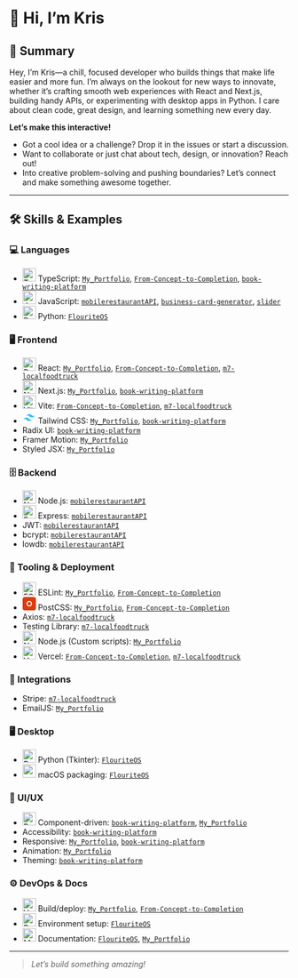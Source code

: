 # 👋 Hi, I’m Kris

## 🚀 Summary

Hey, I’m Kris—a chill, focused developer who builds things that make life easier and more fun. I’m always on the lookout for new ways to innovate, whether it’s crafting smooth web experiences with React and Next.js, building handy APIs, or experimenting with desktop apps in Python. I care about clean code, great design, and learning something new every day.

**Let’s make this interactive!**
- Got a cool idea or a challenge? Drop it in the issues or start a discussion.
- Want to collaborate or just chat about tech, design, or innovation? Reach out!
- Into creative problem-solving and pushing boundaries? Let’s connect and make something awesome together.

---

## 🛠️ Skills & Examples

### 💻 Languages
- <img src="https://cdn.jsdelivr.net/gh/devicons/devicon/icons/typescript/typescript-original.svg" width="24" alt="TypeScript"/> TypeScript: [`My_Portfolio`](https://github.com/imKrisK/My_Portfolio), [`From-Concept-to-Completion`](https://github.com/imKrisK/From-Concept-to-Completion), [`book-writing-platform`](https://github.com/imKrisK/book-writing-platform)
- <img src="https://cdn.jsdelivr.net/gh/devicons/devicon/icons/javascript/javascript-original.svg" width="24" alt="JavaScript"/> JavaScript: [`mobilerestaurantAPI`](https://github.com/imKrisK/mobilerestaurantAPI), [`business-card-generator`](https://github.com/imKrisK/business-card-generator), [`slider`](https://github.com/imKrisK/slider)
- <img src="https://cdn.jsdelivr.net/gh/devicons/devicon/icons/python/python-original.svg" width="24" alt="Python"/> Python: [`FlouriteOS`](https://github.com/imKrisK/FlouriteOS)

### 🖥️ Frontend
- <img src="https://cdn.jsdelivr.net/gh/devicons/devicon/icons/react/react-original.svg" width="24" alt="React"/> React: [`My_Portfolio`](https://github.com/imKrisK/My_Portfolio), [`From-Concept-to-Completion`](https://github.com/imKrisK/From-Concept-to-Completion), [`m7-localfoodtruck`](https://github.com/imKrisK/m7-localfoodtruck)
- <img src="https://cdn.jsdelivr.net/gh/devicons/devicon/icons/nextjs/nextjs-original.svg" width="24" alt="Next.js"/> Next.js: [`My_Portfolio`](https://github.com/imKrisK/My_Portfolio), [`book-writing-platform`](https://github.com/imKrisK/book-writing-platform)
- <img src="https://cdn.jsdelivr.net/gh/devicons/devicon/icons/vite/vite-original.svg" width="24" alt="Vite"/> Vite: [`From-Concept-to-Completion`](https://github.com/imKrisK/From-Concept-to-Completion), [`m7-localfoodtruck`](https://github.com/imKrisK/m7-localfoodtruck)
- <img src="data:image/svg+xml;utf8,<svg width='24' height='24' viewBox='0 0 48 48' fill='none' xmlns='http://www.w3.org/2000/svg'><path d='M24.003 13.5c-5.58 0-9.09 2.79-10.53 8.37 2.1-2.79 4.41-3.81 7.02-3.12 1.53.36 2.62 1.47 3.81 2.7 1.96 1.98 4.2 4.23 9.15 4.23 5.58 0 9.09-2.79 10.53-8.37-2.1 2.79-4.41 3.81-7.02 3.12-1.53-.36-2.62-1.47-3.81-2.7-1.96-1.98-4.2-4.23-9.15-4.23z' fill='%2338bdf8'/><path d='M13.473 26.13c-5.58 0-9.09 2.79-10.53 8.37 2.1-2.79 4.41-3.81 7.02-3.12 1.53.36 2.62 1.47 3.81 2.7 1.96 1.98 4.2 4.23 9.15 4.23 5.58 0 9.09-2.79 10.53-8.37-2.1 2.79-4.41 3.81-7.02 3.12-1.53-.36-2.62-1.47-3.81-2.7-1.96-1.98-4.2-4.23-9.15-4.23z' fill='%2338bdf8'/></svg>" width="24" alt="Tailwind CSS"/> Tailwind CSS: [`My_Portfolio`](https://github.com/imKrisK/My_Portfolio), [`book-writing-platform`](https://github.com/imKrisK/book-writing-platform)
- Radix UI: [`book-writing-platform`](https://github.com/imKrisK/book-writing-platform)
- Framer Motion: [`My_Portfolio`](https://github.com/imKrisK/My_Portfolio)
- Styled JSX: [`My_Portfolio`](https://github.com/imKrisK/My_Portfolio)

### 🗄️ Backend
- <img src="https://cdn.jsdelivr.net/gh/devicons/devicon/icons/nodejs/nodejs-original.svg" width="24" alt="Node.js"/> Node.js: [`mobilerestaurantAPI`](https://github.com/imKrisK/mobilerestaurantAPI)
- <img src="https://cdn.jsdelivr.net/gh/devicons/devicon/icons/express/express-original.svg" width="24" alt="Express"/> Express: [`mobilerestaurantAPI`](https://github.com/imKrisK/mobilerestaurantAPI)
- JWT: [`mobilerestaurantAPI`](https://github.com/imKrisK/mobilerestaurantAPI)
- bcrypt: [`mobilerestaurantAPI`](https://github.com/imKrisK/mobilerestaurantAPI)
- lowdb: [`mobilerestaurantAPI`](https://github.com/imKrisK/mobilerestaurantAPI)

### 🧰 Tooling & Deployment
- <img src="https://cdn.jsdelivr.net/gh/devicons/devicon/icons/eslint/eslint-original.svg" width="24" alt="ESLint"/> ESLint: [`My_Portfolio`](https://github.com/imKrisK/My_Portfolio), [`From-Concept-to-Completion`](https://github.com/imKrisK/From-Concept-to-Completion)
- <img src="data:image/svg+xml;utf8,<svg width='24' height='24' viewBox='0 0 48 48' fill='none' xmlns='http://www.w3.org/2000/svg'><rect width='48' height='48' rx='8' fill='%23dd3a0a'/><circle cx='24' cy='24' r='10' fill='white'/><circle cx='24' cy='24' r='6' fill='%23dd3a0a'/></svg>" width="24" alt="PostCSS"/> PostCSS: [`My_Portfolio`](https://github.com/imKrisK/My_Portfolio), [`From-Concept-to-Completion`](https://github.com/imKrisK/From-Concept-to-Completion)
- Axios: [`m7-localfoodtruck`](https://github.com/imKrisK/m7-localfoodtruck)
- Testing Library: [`m7-localfoodtruck`](https://github.com/imKrisK/m7-localfoodtruck)
- <img src="https://cdn.jsdelivr.net/gh/devicons/devicon/icons/nodejs/nodejs-original.svg" width="24" alt="Node.js"/> Node.js (Custom scripts): [`My_Portfolio`](https://github.com/imKrisK/My_Portfolio)
- <img src="https://cdn.jsdelivr.net/gh/devicons/devicon/icons/vercel/vercel-original.svg" width="24" alt="Vercel"/> Vercel: [`From-Concept-to-Completion`](https://github.com/imKrisK/From-Concept-to-Completion), [`m7-localfoodtruck`](https://github.com/imKrisK/m7-localfoodtruck)

### 🔌 Integrations
- Stripe: [`m7-localfoodtruck`](https://github.com/imKrisK/m7-localfoodtruck)
- EmailJS: [`My_Portfolio`](https://github.com/imKrisK/My_Portfolio)

### 🖥️ Desktop
- <img src="https://cdn.jsdelivr.net/gh/devicons/devicon/icons/python/python-original.svg" width="24" alt="Python"/> Python (Tkinter): [`FlouriteOS`](https://github.com/imKrisK/FlouriteOS)
- <img src="https://cdn.jsdelivr.net/gh/devicons/devicon/icons/apple/apple-original.svg" width="24" alt="macOS"/> macOS packaging: [`FlouriteOS`](https://github.com/imKrisK/FlouriteOS)

### 🎨 UI/UX
- <img src="https://cdn.jsdelivr.net/gh/devicons/devicon/icons/react/react-original.svg" width="24" alt="React"/> Component-driven: [`book-writing-platform`](https://github.com/imKrisK/book-writing-platform), [`My_Portfolio`](https://github.com/imKrisK/My_Portfolio)
- Accessibility: [`book-writing-platform`](https://github.com/imKrisK/book-writing-platform)
- Responsive: [`My_Portfolio`](https://github.com/imKrisK/My_Portfolio), [`book-writing-platform`](https://github.com/imKrisK/book-writing-platform)
- Animation: [`My_Portfolio`](https://github.com/imKrisK/My_Portfolio)
- Theming: [`book-writing-platform`](https://github.com/imKrisK/book-writing-platform)

### ⚙️ DevOps & Docs
- <img src="https://cdn.jsdelivr.net/gh/devicons/devicon/icons/vercel/vercel-original.svg" width="24" alt="Vercel"/> Build/deploy: [`My_Portfolio`](https://github.com/imKrisK/My_Portfolio), [`From-Concept-to-Completion`](https://github.com/imKrisK/From-Concept-to-Completion)
- <img src="https://cdn.jsdelivr.net/gh/devicons/devicon/icons/python/python-original.svg" width="24" alt="Python"/> Environment setup: [`FlouriteOS`](https://github.com/imKrisK/FlouriteOS)
- <img src="https://cdn.jsdelivr.net/gh/devicons/devicon/icons/markdown/markdown-original.svg" width="24" alt="Markdown"/> Documentation: [`FlouriteOS`](https://github.com/imKrisK/FlouriteOS), [`My_Portfolio`](https://github.com/imKrisK/My_Portfolio)

---

> _Let’s build something amazing!_
